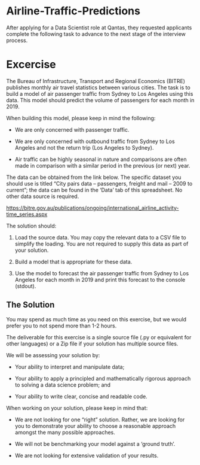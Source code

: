 # Airline-Traffic-Predictions

After applying for a Data Scientist role at Qantas, they requested applicants complete the following task to advance to the next stage of the interview process.

# Excercise

The Bureau of Infrastructure, Transport and Regional Economics (BITRE) publishes monthly air travel statistics between various cities. The task is to build a model of air passenger traffic from Sydney to Los Angeles using this data. This model should predict the volume of passengers for each month in 2019.

When building this model, please keep in mind the following:

* We are only concerned with passenger traffic.

* We are only concerned with outbound traffic from Sydney to Los Angeles and not the return trip (Los Angeles to Sydney).

* Air traffic can be highly seasonal in nature and comparisons are often made in comparison with a similar period in the previous (or next) year.

The data can be obtained from the link below. The specific dataset you should use is titled “City pairs data – passengers, freight and mail – 2009 to current”; the data can be found in the ‘Data’ tab of this spreadsheet. No other data source is required.

https://bitre.gov.au/publications/ongoing/international_airline_activity-time_series.aspx

The solution should:

1. Load the source data. You may copy the relevant data to a CSV file to simplify the loading. You are not required to supply this data as part of your solution.

2. Build a model that is appropriate for these data.

3. Use the model to forecast the air passenger traffic from Sydney to Los Angeles for each month in 2019 and print this forecast to the console (stdout).

## The Solution

You may spend as much time as you need on this exercise, but we would prefer you to not spend more than 1-2 hours.

The deliverable for this exercise is a single source file (.py or equivalent for other languages) or a Zip file if your solution has multiple source files.

We will be assessing your solution by:

* Your ability to interpret and manipulate data;

* Your ability to apply a principled and mathematically rigorous approach to solving a data science problem; and

* Your ability to write clear, concise and readable code.

When working on your solution, please keep in mind that:

* We are not looking for one “right” solution. Rather, we are looking for you to demonstrate your ability to choose a reasonable approach amongst the many possible approaches.

* We will not be benchmarking your model against a ‘ground truth’.

* We are not looking for extensive validation of your results.
